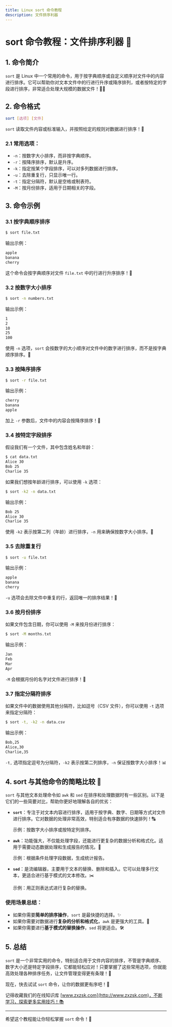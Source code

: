 ```yaml
---
title: Linux sort 命令教程
description: 文件排序利器
---
```


# sort 命令教程：文件排序利器 📝

## 1. 命令简介

`sort` 是 Linux 中一个常用的命令，用于按字典顺序或自定义顺序对文件中的内容进行排序。它可以帮助你对文本文件中的行进行升序或降序排列，或者按特定的字段进行排序，非常适合处理大规模的数据文件！📂✨

## 2. 命令格式

```bash
sort [选项] [文件]
```

`sort` 读取文件内容或标准输入，并按照给定的规则对数据进行排序！🎯

### 2.1 **常用选项**：

- `-n`：按数字大小排序，而非按字典顺序。
- `-r`：按降序排序，默认是升序。
- `-k`：指定按某个字段排序，可以对多列数据进行排序。
- `-u`：去除重复行，只显示唯一行。
- `-t`：指定分隔符，默认是空格或制表符。
- `-M`：按月份排序，适用于日期相关的字段。

## 3. 命令示例

### 3.1 **按字典顺序排序**

```bash
$ sort file.txt
```

输出示例：

```bash
apple
banana
cherry
```

这个命令会按字典顺序对文件 `file.txt` 中的行进行升序排序！📖

### 3.2 **按数字大小排序**

```bash
$ sort -n numbers.txt
```

输出示例：

```bash
1
2
10
25
100
```

使用 `-n` 选项，`sort` 会按数字的大小顺序对文件中的数字进行排序，而不是按字典顺序排序。🔢

### 3.3 **按降序排序**

```bash
$ sort -r file.txt
```

输出示例：

```bash
cherry
banana
apple
```

加上 `-r` 参数后，文件中的内容会按降序排序！🔽

### 3.4 **按特定字段排序**

假设我们有一个文件，其中包含姓名和年龄：

```bash
$ cat data.txt
Alice 30
Bob 25
Charlie 35
```

如果我们想按年龄进行排序，可以使用 `-k` 选项：

```bash
$ sort -k2 -n data.txt
```

输出示例：

```bash
Bob 25
Alice 30
Charlie 35
```

使用 `-k2` 表示按第二列（年龄）进行排序，`-n` 用来确保按数字大小排序。🔢

### 3.5 **去除重复行**

```bash
$ sort -u file.txt
```

输出示例：

```bash
apple
banana
cherry
```

`-u` 选项会去除文件中重复的行，返回唯一的排序结果！🚫

### 3.6 **按月份排序**

如果文件包含日期，你可以使用 `-M` 来按月份进行排序：

```bash
$ sort -M months.txt
```

输出示例：

```bash
Jan
Feb
Mar
Apr
```

`-M` 会根据月份的名字对文件进行排序！📅

### 3.7 **指定分隔符排序**

如果文件中的数据使用其他分隔符，比如逗号（CSV 文件），你可以使用 `-t` 选项来指定分隔符：

```bash
$ sort -t, -k2 -n data.csv
```

输出示例：

```bash
Bob,25
Alice,30
Charlie,35
```

`-t,` 选项指定逗号为分隔符，`-k2` 表示按第二列排序，`-n` 保证按数字大小排序！📊

## 4. sort 与其他命令的简略比较 🧐

`sort` 与其他文本处理命令如 `awk` 和 `sed` 在排序和处理数据时有一些区别。以下是它们的一些简要对比，帮助你更好地理解各自的优劣：

- **`sort`**：专注于对文本内容进行排序，适用于按字典、数字、日期等方式对文件进行排序。它对数据的处理非常高效，特别适合有序数据的快速排列！🔠
  
  示例：按数字大小排序或按特定列排序。
  
- **`awk`**：功能强大，不仅能处理字段，还能进行更复杂的数据分析和格式化。适用于需要动态数据处理和生成报告的情况。🧠
  
  示例：根据条件处理字段数据，生成统计报告。
  
- **`sed`**：是流编辑器，主要用于文本的替换、删除和插入。它可以处理多行文本，更适合进行基于模式的文本修改。✂️
  
  示例：用正则表达式进行复杂的替换。

### 使用场景总结：
- 如果你需要**简单的排序操作**，`sort` 是最快捷的选择。✨
- 如果你需要对数据进行**复杂的分析和格式化**，`awk` 是更强大的工具。💪
- 如果你需要进行**基于模式的替换操作**，`sed` 将更适合。🛠️

## 5. 总结

`sort` 是一个非常实用的命令，特别适合用于文件内容的排序，不管是字典顺序、数字大小还是特定字段排序，它都能轻松应对！只要掌握了这些常用选项，你就能高效处理各种排序任务，让文件管理变得更有条理！📑

现在，快去试试 `sort` 命令，让你的数据更有序吧！🎯

记得收藏我们的在线知识库 [www.zxzsk.com](http://www.zxzsk.com)，不断学习，探索更多实用技巧！📚

---

希望这个教程能让你轻松掌握 `sort` 命令！🎉